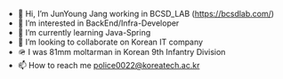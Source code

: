 - 👋 Hi, I’m JunYoung Jang working in BCSD_LAB (https://bcsdlab.com/)
- 👀 I’m interested in BackEnd/Infra-Developer
- 🌱 I’m currently learning Java-Spring
- 💞️ I’m looking to collaborate on Korean IT company
- 🪖 I was 81mm moltarman in Korean 9th Infantry Division
- 📫 How to reach me police0022@koreatech.ac.kr

<!---
johnny19991006/johnny19991006 is a ✨ special ✨ repository because its `README.md` (this file) appears on your GitHub profile.
You can click the Preview link to take a look at your changes.
--->
